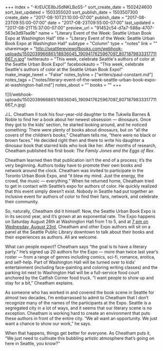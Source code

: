 +++
index = "-KrEUCE8bJSdNKLBoS5-"
sort_create_date = 1502424600
sort_last_updated = 1503355020
sort_publish_date = 1503507300
create_date = "2017-08-10T21:10:00-07:00"
publish_date = "2017-08-23T09:55:00-07:00"
date = "2017-08-23T09:55:00-07:00"
last_updated = "2017-08-21T15:37:00-07:00"
preview_url = "91452c54-d7a7-588a-4707-563e3d97aa9b"
name = "Literary Event of the Week: Seattle Urban Book Expo at Washington Hall"
title = "Literary Event of the Week: Seattle Urban Book Expo at Washington Hall"
subtype = "Column"
type = "notes"
link = ""
shareimage = "http://seattlereviewofbooks.com/webhook-uploads/1502039966861/18836045_1909417625967097_8071879833317711667_n.jpg"
twitterauto = "This week, celebrate Seattle's authors of color at the Seattle Urban Book Expo!"
facebookauto = "This week, celebrate Seattle's authors of color at the Seattle Urban Book Expo!"
make_image_tweet = "False"
notes_byline = ["writers/paul-constant.md"]
notes_tags = ["notes/literary-event-of-the-week-seattle-urban-book-expo-at-washington-hall.md"]
notes_about = ""
books = ""
+++
<p class="image">![](/webhook-uploads/1502039966861/18836045_1909417625967097_8071879833317711667_n.jpg)</p>

J.L. Cheatham II took his four-year-old daughter to the Tukwila Barnes & Noble to find her a book about her newest obsession — dinosaurs. Once they got to the kids’ section, he started looking around, and he noticed something: There were plenty of books about dinosaurs, but on “all the covers of the children’s books,” Cheatham tells me, “there were no black or brown faces.” He decided right then and there to write his daughter a dinosaur book that starred kids who look like her. After months of research, Cheatham published his first book: *The Family Jones and the Eggs of Rex*.

Cheatham learned then that publication isn’t the end of a process; it’s the very beginning. Authors today have to promote their own books and network around the clock. Cheatham was invited to participate in the Toronto Urban Book Expo, and “it blew my mind. Just the energy, the crowd, the music — everything.” When he returned home, Cheatham tried to get in contact with Seattle’s expo for authors of color. He quickly realized that this event simply doesn’t exist. Nobody in Seattle had put together an inclusive event for authors of color to find their fans, network, and celebrate their community.

So, naturally, Cheatham did it himself. Now, the Seattle Urban Book Expo is in its second year, and it’s grown at an exponential rate. The Expo happens on Saturday August 26th at Washington Hall from 1 to 5, and at [7 pm on Wednesday, August 23rd](http://www.spl.org/calendar-of-events?trumbaEmbed=view%3Devent%26eventid%3D124402341), Cheatham and other Expo authors will sit on a panel at the Seattle Public Library downtown to talk about their books and their experiences as authors. All are welcome.

What can people expect? Cheatham says “the goal is to have a literary party.” He’s signed up 20 authors for the Expo — more than twice last year’s roster — from a range of genres including comics, sci-fi, romance, erotica, and self-help. Part of Washington Hall will be turned over to kids’ entertainment (including face-painting and coloring writing classes) and the parking lot next to Washington Hall will be a full-service food court anchored by the Catfish Corner food truck. “I want people to show up and stay for a bit,” Cheatham explains. 

As someone who has worked in and covered the book scene in Seattle for almost two decades, I’m embarrassed to admit to Cheatham that I don’t recognize many of the names of the participants at the Expo. Seattle is a segregated city in a lot of ways, and it seems that our literary scene is no exception. Cheatham is working hard to create an environment that puts these authors in front of the entire city. “We all want an opportunity. We just want a chance to show our work,” he says. 

When that happens, things get better for everyone. As Cheatham puts it, “We just need to cultivate this bubbling artistic atmosphere that’s going on here in Seattle, you know?”
